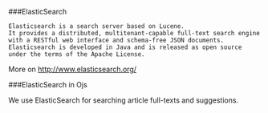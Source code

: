 ###ElasticSearch

    Elasticsearch is a search server based on Lucene. 
    It provides a distributed, multitenant-capable full-text search engine with a RESTful web interface and schema-free JSON documents.
    Elasticsearch is developed in Java and is released as open source under the terms of the Apache License.

More on http://www.elasticsearch.org/


###ElasticSearch in Ojs

We use ElasticSearch for searching article full-texts and suggestions. 